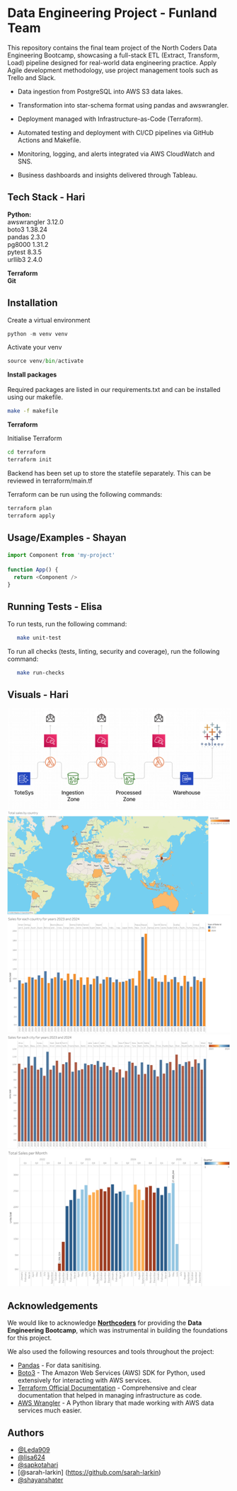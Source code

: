 # Data Engineering Project - Funland Team

This repository contains the final team project of the North Coders Data Engineering Bootcamp, showcasing a full-stack ETL (Extract, Transform, Load) pipeline designed for real-world data engineering practice.
Apply Agile development methodology, use project management tools such as Trello and Slack.

- Data ingestion from PostgreSQL into AWS S3 data lakes.

- Transformation into star-schema format using pandas and awswrangler.

- Deployment managed with Infrastructure-as-Code (Terraform).

- Automated testing and deployment with CI/CD pipelines via GitHub Actions and Makefile.

- Monitoring, logging, and alerts integrated via AWS CloudWatch and SNS.

- Business dashboards and insights delivered through Tableau.

## Tech Stack - Hari

**Python:**\
awswrangler 3.12.0 \
boto3 1.38.24 \
pandas 2.3.0 \
pg8000 1.31.2 \
pytest 8.3.5 \
urllib3 2.4.0

**Terraform**\
**Git**



## Installation 

Create a virtual environment 

```python 
python -m venv venv 
```
Activate your venv

```python 
source venv/bin/activate
```
**Install packages** <br><br>
Required packages are listed in our requirements.txt and can be installed using our makefile. 

```bash
make -f makefile
``` 

**Terraform** 

Initialise Terraform 

```bash
cd terraform
terraform init 
```
Backend has been set up to store the statefile separately. This can be reviewed in terraform/main.tf

Terraform can be run using the following commands: 
```bash 
terraform plan 
terraform apply
```

    
## Usage/Examples  - Shayan

```javascript
import Component from 'my-project'

function App() {
  return <Component />
}
```


## Running Tests - Elisa


To run tests, run the following command:

```bash
   make unit-test
```
To run all checks (tests, linting, security and coverage), run the following command:

```bash
   make run-checks
```



## Visuals - Hari

![ETL Pipeline](images/mvpro.png)
![Map](images/Map.png)
![Sales by Country](images/CountrySales.png)
![Sales by City](images/CitySales.png)
![Sales by Month](images/SalesMonth.png)


## Acknowledgements

We would like to acknowledge **[Northcoders](https://www.northcoders.com/)** for providing the **Data Engineering Bootcamp**, which was instrumental in building the foundations for this project.  


We also used the following resources and tools throughout the project:
- [Pandas](https://pandas.pydata.org/docs/index.html) - For data sanitising.
- [Boto3](https://boto3.amazonaws.com/v1/documentation/api/latest/index.html) - The Amazon Web Services (AWS) SDK for Python, used extensively for interacting with AWS services.
- [Terraform Official Documentation](https://developer.hashicorp.com/terraform/docs) - Comprehensive and clear documentation that helped in managing infrastructure as code.
- [AWS Wrangler](https://aws-data-wrangler.readthedocs.io/en/stable/) - A Python library that made working with AWS data services much easier.


## Authors

- [@Leda909](https://github.com/Leda909)
- [@lisa624](https://github.com/lisa624)
- [@sapkotahari](https://github.com/sapkotahari)
- [@sarah-larkin] (https://github.com/sarah-larkin)
- [@shayanshater](https://github.com/shayanshater)



